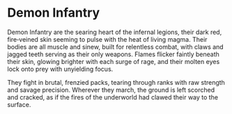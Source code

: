 # Demon Infantry

Demon Infantry are the searing heart of the infernal legions, their dark red, fire‑veined skin seeming to pulse with the heat of living magma. Their bodies are all muscle and sinew, built for relentless combat, with claws and jagged teeth serving as their only weapons. Flames flicker faintly beneath their skin, glowing brighter with each surge of rage, and their molten eyes lock onto prey with unyielding focus. 

They fight in brutal, frenzied packs, tearing through ranks with raw strength and savage precision. Wherever they march, the ground is left scorched and cracked, as if the fires of the underworld had clawed their way to the surface.

